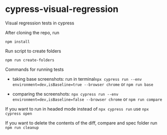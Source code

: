 # cypress-visual-regression
Visual regression tests in cypress

After cloning the repo, run 

`npm install`

Run script to create folders

`npm run create-folders`

Commands for running tests

- taking base screenshots: run in terminal`npx cypress run --env environment=dev,isBaseline=true --browser chrome` or `npm run base`

- comparing the screenshots: `npx cypress run --env environment=dev,isBaseline=false --browser chrome` or `npm run compare`

If you want to run in headed mode instead of `npx cypress run` use `npx cypress open`

If you want to delete the contents of the diff, compare and spec folder run `npm run cleanup`
